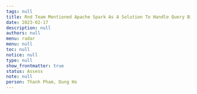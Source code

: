 ```yaml
---
tags: null
title: Rnd Team Mentioned Apache Spark As A Solution To Handle Query Big Data
date: 2023-02-17
description: null
authors: null
menu: radar
menu: null
toc: null
notice: null
type: null
show_frontmatter: true
status: Assess
note: null
person: Thanh Pham, Dung Ho
---
```


